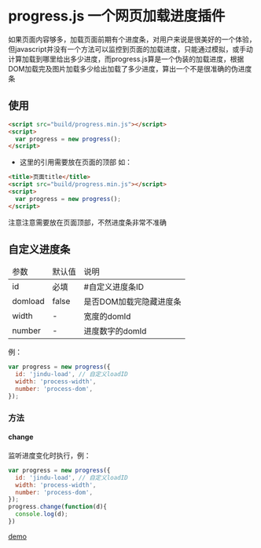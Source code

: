 # progress.js 一个网页加载进度插件
如果页面内容够多，加载页面前期有个进度条，对用户来说是很美好的一个体验，但javascript并没有一个方法可以监控到页面的加载进度，只能通过模拟，或手动计算加载到哪里给出多少进度，而progress.js算是一个伪装的加载进度，根据DOM加载完及图片加载多少给出加载了多少进度，算出一个不是很准确的伪进度条

## 使用
```html
<script src="build/progress.min.js"></script>
<script>
  var progress = new progress();
</script>
```
* 这里的引用需要放在页面的顶部
如：
```html
<title>页面title</title>
<script src="build/progress.min.js"></script>
<script>
  var progress = new progress();
</script>
```
注意注意需要放在页面顶部，不然进度条非常不准确

## 自定义进度条
<table width="100%">
    <thead>
        <tr>
            <td>参数</td>
            <td>默认值</td>
            <td>说明</td>
        </tr>
    </thead>
    <tbody>
        <tr>
            <td>id</td>
            <td>必填</td>
            <td>#自定义进度条ID</td>
        </tr>
        <tr>
            <td>domload</td>
            <td>false</td>
            <td>是否DOM加载完隐藏进度条</td>
        </tr>
        <tr>
            <td>width</td>
            <td>-</td>
            <td>宽度的domId</td>
        </tr>
        <tr>
            <td>number</td>
            <td>-</td>
            <td>进度数字的domId</td>
        </tr>
    </tbody>
</table>

例：
```js
var progress = new progress({
  id: 'jindu-load', // 自定义loadID
  width: 'process-width',
  number: 'process-dom',
});
```
### 方法
#### change
监听进度变化时执行，例：
```js
var progress = new progress({
  id: 'jindu-load', // 自定义loadID
  width: 'process-width',
  number: 'process-dom',
});
progress.change(function(d){
  console.log(d);
})
```
[demo](http://www.stite.net/content/progress/)